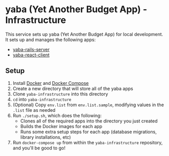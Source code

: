# yaba (Yet Another Budget App) - Infrastructure

This service sets up yaba (Yet Another Budget App) for local development. It sets up and manages the following apps:
- [yaba-rails-server](https://github.com/domarp-j/yaba-rails-server)
- [yaba-react-client](https://github.com/domarp-j/yaba-react-client)

## Setup

1. Install [Docker](https://docs.docker.com/install/) and [Docker Compose](https://docs.docker.com/compose/install/)
2. Create a new directory that will store all of the yaba apps
3. Clone `yaba-infrastructure` into this directory
4. `cd` into `yaba-infrastructure`
5. (Optional) Copy `env.list` from `env.list.sample`, modifying values in the `.list` file as needed
6. Run `./setup.sh`, which does the following:
    - Clones all of the required apps into the directory you just created
    - Builds the Docker images for each app
    - Runs some extra setup steps for each app (database migrations, library installations, etc)
7. Run `docker-compose up` from within the `yaba-infrastructure` repository, and you'll be good to go!

